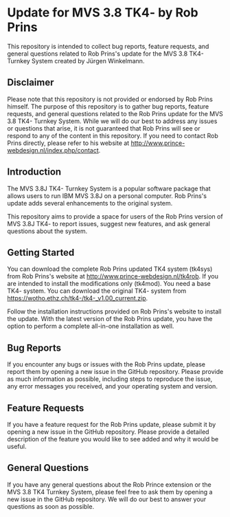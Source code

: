 # Update for MVS 3.8 TK4- by Rob Prins 

This repository is intended to collect bug reports, feature requests, and general questions related to Rob Prins's update for the MVS 3.8 TK4- Turnkey System created by Jürgen Winkelmann.

## Disclaimer

Please note that this repository is not provided or endorsed by Rob Prins himself. The purpose of this repository is to gather bug reports, feature requests, and general questions related to the Rob Prins update for the MVS 3.8 TK4- Turnkey System. While we will do our best to address any issues or questions that arise, it is not guaranteed that Rob Prins will see or respond to any of the content in this repository. If you need to contact Rob Prins directly, please refer to his website at http://www.prince-webdesign.nl/index.php/contact.

## Introduction

The MVS 3.8J TK4- Turnkey System is a popular software package that allows users to run IBM MVS 3.8J on a personal computer. 
Rob Prins's update adds several enhancements to the original system.

This repository aims to provide a space for users of the Rob Prins version of MVS 3.8J TK4- to report issues, suggest new features, and ask general questions about the system.

## Getting Started

You can download the complete Rob Prins updated TK4 system (tk4sys) from Rob Prins's website at http://www.prince-webdesign.nl/tk4rob. If you are intended to install the modifications only (tk4mod). You need a base TK4- system. You can download the original TK4- system from 
https://wotho.ethz.ch/tk4-/tk4-_v1.00_current.zip.

Follow the installation instructions provided on Rob Prins's website to install the update. With the latest version of the Rob Prins update, you have the option to perform a complete all-in-one installation as well.

## Bug Reports

If you encounter any bugs or issues with the Rob Prins update, please report them by opening a new issue in the GitHub repository. Please provide as much information as possible, including steps to reproduce the issue, any error messages you received, and your operating system and version.

## Feature Requests

If you have a feature request for the Rob Prins update, please submit it by opening a new issue in the GitHub repository. Please provide a detailed description of the feature you would like to see added and why it would be useful.

## General Questions

If you have any general questions about the Rob Prince extension or the MVS 3.8 TK4 Turnkey System, please feel free to ask them by opening a new issue in the GitHub repository. We will do our best to answer your questions as soon as possible.

